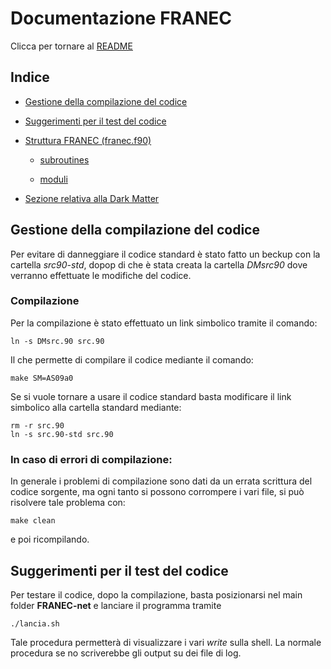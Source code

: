 # Documentazione FRANEC
Clicca per tornare al [README](../README.md)


## Indice

- [Gestione della compilazione del codice](#gestione-della-compilazione-del-codice)

- [Suggerimenti per il test del codice](#suggerimenti-per-il-test-del-codice)

- [Struttura FRANEC (franec.f90)](Franec_standard/Franec_standard.md)

    - [subroutines](Franec_standard/franec_subroutines/franec_indice_subroutines.md)

    - [moduli](Franec_standard/moduli.md)

- [Sezione relativa alla Dark Matter](Dark_Matter/Dark_Matter.md)

## Gestione della compilazione del codice
Per evitare di danneggiare il codice standard è stato fatto un beckup con la cartella *src90-std*, dopop di che è stata creata la cartella *DMsrc90* dove verranno effettuate le modifiche del codice.

### Compilazione
Per la compilazione è stato effettuato un link simbolico tramite il comando:

    ln -s DMsrc.90 src.90

Il che permette di compilare il codice mediante il comando:

    make SM=AS09a0
Se si vuole tornare a usare il codice standard basta modificare il link simbolico alla cartella standard mediante:

    rm -r src.90
    ln -s src.90-std src.90
### In caso di errori di compilazione:
In generale i problemi di compilazione sono dati da un errata scrittura del codice sorgente, ma ogni tanto si possono corrompere i vari file, si può risolvere tale problema con:
    
    make clean
e poi ricompilando.

## Suggerimenti per il test del codice
Per testare il codice, dopo la compilazione, basta posizionarsi nel main folder **FRANEC-net** e lanciare il programma tramite

    ./lancia.sh
Tale procedura permetterà di visualizzare i vari *write* sulla shell. La normale procedura se no scriverebbe gli output su dei file di log.

